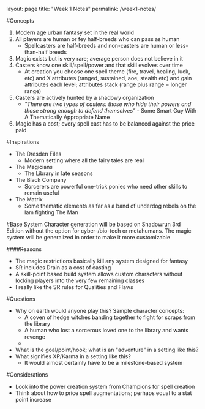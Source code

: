 layout: page
title: "Week 1 Notes"
permalink: /week1-notes/

#Concepts
 1. Modern age urban fantasy set in the real world
 2. All players are human or fey half-breeds who can pass as human
    - Spellcasters are half-breeds and non-casters are human or less-than-half breeds
 3. Magic exists but is very rare; average person does not believe in it
 4. Casters know one skill/spell/power and that skill evolves over time
    - At creation you choose one spell theme (fire, travel, healing, luck, etc) and X attributes (ranged, sustained, aoe, 
      stealth etc) and gain attributes each level; attributes stack (range plus range = longer range)
 5. Casters are actively hunted by a shadowy organization
    - _"There are two types of casters: those who hide their powers and those strong enough to defend themselves"_ - 
    Some Smart Guy With A Thematically Appropriate  Name
 6. Magic has a cost; every spell cast has to be balanced against the price paid
 

#Inspirations
 - The Dresden Files
   - Modern setting where all the fairy tales are real
 - The Magicians
   - The Library in late seasons
 - The Black Company
   - Sorcerers are powerful one-trick ponies who need other skills to remain useful
 - The Matrix
   - Some thematic elements as far as a band of underdog rebels on the lam fighting The Man 

#Base System
  Character generation will be based on Shadowrun 3rd Edition without the option for cyber-/bio-tech or metahumans. 
  The magic system will be generalized in order to make it more customizable
  
####Reasons
 - The magic restrictions basically kill any system designed for fantasy
 - SR includes Drain as a cost of casting
 - A skill-point based build system allows custom characters without locking players into the very few remaining classes
 - I really like the SR rules for Qualities and Flaws  
  
#Questions
 - Why on earth would anyone play this?  Sample character concepts:
   - A coven of hedge witches banding together to fight for scraps from the library
   - A human who lost a sorcerous loved one to the library and wants revenge
   -  
 - What is the goal/point/hook; what is an "adventure" in a setting like this?
 - What signifies XP/Karma in a setting like this?
   - It would almost certainly have to be a milestone-based system
   
#Considerations  
  - Look into the power creation system from Champions for spell creation
  - Think about how to price spell augmentations; perhaps equal to a stat point increase
